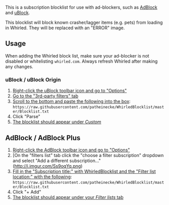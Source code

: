 This is a subscription blocklist for use with ad-blockers, such as [AdBlock](https://getadblock.com/) and [uBlock](https://chrome.google.com/webstore/detail/ublock-origin/cjpalhdlnbpafiamejdnhcphjbkeiagm?hl=en).

This blocklist will block known crasher/lagger items (e.g. pets) from loading in Whirled. They will be replaced with an "ERROR" image.

## Usage

When adding the Whirled block list, make sure your ad-blocker is not disabled or whitelisting `whirled.com`. Always refresh Whirled after making any changes.

### uBlock / uBlock Origin

1. [Right-click the uBlock toolbar icon and go to "Options"](http://i.imgur.com/K5qUb2B.png)
2. [Go to the "3rd-party filters" tab](http://i.imgur.com/OMOdytp.png)
3. [Scroll to the bottom and paste the following into the box](http://i.imgur.com/rCSUq8D.png): `https://raw.githubusercontent.com/patheinecke/WhirledBlocklist/master/Blocklist.txt`
4. Click "Parse"
5. [The blocklist should appear under *Custom*](http://i.imgur.com/YQMHpzm.png)

## AdBlock / AdBlock Plus

1. [Right-click the AdBlock toolbar icon and go to "Options"](http://i.imgur.com/Tbvd1Tz.png)
2. [On the "filters list" tab click the "choose a filter subscription" dropdown and select "Add a different subscription…" (http://i.imgur.com/Ss9oqYq.png)
3. [Fill in the "Subscription title:" with WhirledBlocklist and the "Filter list location:" with the following](http://i.imgur.com/JPa8Log.png): `https://raw.githubusercontent.com/patheinecke/WhirledBlocklist/master/Blocklist.txt`
4. Click "+ Add"
5. [The blocklist should appear under your *Filter lists* tab](http://i.imgur.com/Upj4uaj.png)
